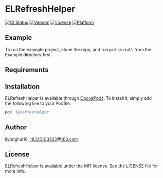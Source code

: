 # ELRefreshHelper

[![CI Status](http://img.shields.io/travis/liyonghui16/ELRefreshHelper.svg?style=flat)](https://travis-ci.org/liyonghui16/ELRefreshHelper)
[![Version](https://img.shields.io/cocoapods/v/ELRefreshHelper.svg?style=flat)](http://cocoapods.org/pods/ELRefreshHelper)
[![License](https://img.shields.io/cocoapods/l/ELRefreshHelper.svg?style=flat)](http://cocoapods.org/pods/ELRefreshHelper)
[![Platform](https://img.shields.io/cocoapods/p/ELRefreshHelper.svg?style=flat)](http://cocoapods.org/pods/ELRefreshHelper)

## Example

To run the example project, clone the repo, and run `pod install` from the Example directory first.

## Requirements

## Installation

ELRefreshHelper is available through [CocoaPods](http://cocoapods.org). To install
it, simply add the following line to your Podfile:

```ruby
pod 'ELRefreshHelper'
```

## Author

liyonghui16, 18335103323@163.com

## License

ELRefreshHelper is available under the MIT license. See the LICENSE file for more info.
